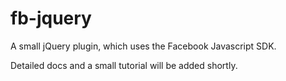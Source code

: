 fb-jquery
=========

A small jQuery plugin, which uses the Facebook Javascript SDK. 

Detailed docs and a small tutorial will be added shortly.